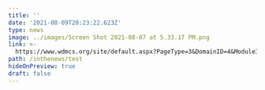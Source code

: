 ```yaml
---
title: ''
date: '2021-08-09T20:23:22.623Z'
type: news
image: ../images/Screen Shot 2021-08-07 at 5.33.17 PM.png
link: >-
  https://www.wdmcs.org/site/default.aspx?PageType=3&DomainID=4&ModuleInstanceID=893&ViewID=6446EE88-D30C-497E-9316-3F8874B3E108&RenderLoc=0&FlexDataID=15238&PageID=1
path: /inthenews/test
hideOnPreview: true
draft: false
---
```

